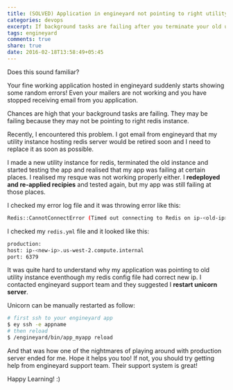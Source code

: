 ```yaml
---
title: (SOLVED) Application in engineyard not pointing to right utility instance
categories: devops 
excerpt: If background tasks are failing after you terminate your old utility instance serving redis or other such features, you should try restarting unicorn server.
tags: engineyard 
comments: true
share: true
date: 2016-02-18T13:58:49+05:45
---
```


Does this sound familiar?

Your fine working application hosted in engineyard suddenly starts showing some random errors! Even your mailers are not working and you have stopped receiving email from you application.

Chances are high that your background tasks are failing. They may be failing because they may not be pointing to right redis instance.

Recently, I encountered this problem. I got email from engineyard that my utility instance hosting redis server would be retired soon and I need to replace it as soon as possible.

I made a new utility instance for redis, terminated the old instance and started testing the app and realised that my app was failing at certain places. I realised my resque was not working properly either. I **redeployed and re-applied recipies** and tested again, but my app was still failing at those places.

I checked my error log file and it was throwing error like this:

```bash
Redis::CannotConnectError (Timed out connecting to Redis on ip-<old-ip>.us-west-2.compute.internal:6379)
```

I checked my `redis.yml` file and it looked like this:

```bash
production: 
host: ip-<new-ip>.us-west-2.compute.internal 
port: 6379
```

It was quite hard to understand why my application was pointing to old utility instance eventhough my redis config file had correct new ip. I contacted engineyard support team and they suggested I **restart unicorn server**.

Unicorn can be manually restarted as follow:

```bash
# first ssh to your engineyard app
$ ey ssh -e appname
# then reload
$ /engineyard/bin/app_myapp reload
```

And that was how one of the nightmares of playing around with production server ended for me. Hope it helps you too! If not, you should try getting help from engineyard support team. Their support system is great!

Happy Learning! :)
